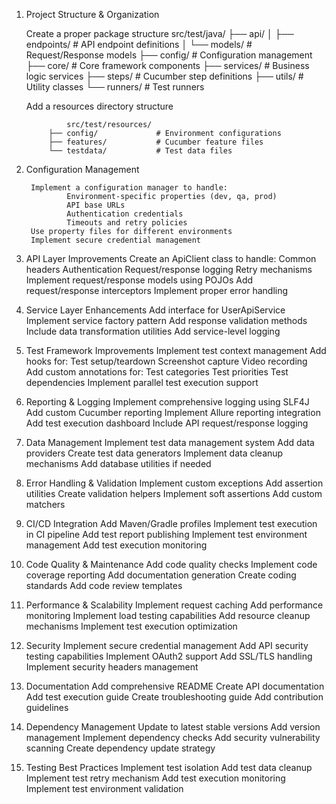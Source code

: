 1. Project Structure & Organization

    Create a proper package structure
                    src/test/java/
            ├── api/
            │   ├── endpoints/        # API endpoint definitions
            │   └── models/          # Request/Response models
            ├── config/              # Configuration management
            ├── core/               # Core framework components
            ├── services/           # Business logic services
            ├── steps/              # Cucumber step definitions
            ├── utils/              # Utility classes
            └── runners/            # Test runners

    Add a resources directory structure

                src/test/resources/
            ├── config/             # Environment configurations
            ├── features/           # Cucumber feature files
            └── testdata/           # Test data files



2. Configuration Management
        
        Implement a configuration manager to handle:
                Environment-specific properties (dev, qa, prod)
                API base URLs
                Authentication credentials
                Timeouts and retry policies
        Use property files for different environments
        Implement secure credential management



3. API Layer Improvements
        Create an ApiClient class to handle:
                Common headers
                Authentication
                Request/response logging
                Retry mechanisms
        Implement request/response models using POJOs
        Add request/response interceptors
        Implement proper error handling


4. Service Layer Enhancements
        Add interface for UserApiService
        Implement service factory pattern
        Add response validation methods
        Include data transformation utilities
        Add service-level logging


5. Test Framework Improvements
        Implement test context management
        Add hooks for:
            Test setup/teardown
            Screenshot capture
            Video recording
        Add custom annotations for:
                Test categories
                Test priorities
                Test dependencies
        Implement parallel test execution support



6. Reporting & Logging
        Implement comprehensive logging using SLF4J
        Add custom Cucumber reporting
        Implement Allure reporting integration
        Add test execution dashboard
        Include API request/response logging


7. Data Management
        Implement test data management system
        Add data providers
        Create test data generators
        Implement data cleanup mechanisms
        Add database utilities if needed


8. Error Handling & Validation
        Implement custom exceptions
        Add assertion utilities
        Create validation helpers
        Implement soft assertions
        Add custom matchers



9. CI/CD Integration
        Add Maven/Gradle profiles
        Implement test execution in CI pipeline
        Add test report publishing
        Implement test environment management
        Add test execution monitoring



10. Code Quality & Maintenance
        Add code quality checks
        Implement code coverage reporting
        Add documentation generation
        Create coding standards
        Add code review templates


11. Performance & Scalability
        Implement request caching
        Add performance monitoring
        Implement load testing capabilities
        Add resource cleanup mechanisms
        Implement test execution optimization


12. Security
        Implement secure credential management
        Add API security testing capabilities
        Implement OAuth2 support
        Add SSL/TLS handling
        Implement security headers management


13. Documentation
        Add comprehensive README
        Create API documentation
        Add test execution guide
        Create troubleshooting guide
        Add contribution guidelines

14. Dependency Management
        Update to latest stable versions
        Add version management
        Implement dependency checks
        Add security vulnerability scanning
        Create dependency update strategy


15. Testing Best Practices
        Implement test isolation
        Add test data cleanup
        Implement test retry mechanism
        Add test execution monitoring
        Implement test environment validation

